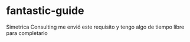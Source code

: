 # fantastic-guide
Simetrica Consulting me envió este requisito y tengo algo de tiempo libre para completarlo
